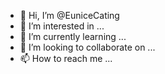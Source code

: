 - 👋 Hi, I’m @EuniceCating
- 👀 I’m interested in ...
- 🌱 I’m currently learning ...
- 💞️ I’m looking to collaborate on ...
- 📫 How to reach me ...

<!---
EuniceCating/EuniceCating is a ✨ special ✨ repository because its `README.md` (this file) appears on your GitHub profile.
You can click the Preview link to take a look at your changes.
--->
